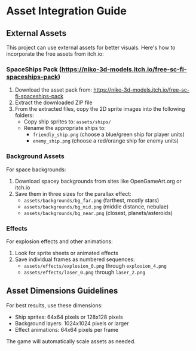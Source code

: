 # Asset Integration Guide

## External Assets

This project can use external assets for better visuals. Here's how to incorporate the free assets from itch.io:

### SpaceShips Pack (https://niko-3d-models.itch.io/free-sc-fi-spaceships-pack)

1. Download the asset pack from: https://niko-3d-models.itch.io/free-sc-fi-spaceships-pack 
2. Extract the downloaded ZIP file
3. From the extracted files, copy the 2D sprite images into the following folders:
   - Copy ship sprites to: `assets/ships/`
   - Rename the appropriate ships to:
     - `friendly_ship.png` (choose a blue/green ship for player units)
     - `enemy_ship.png` (choose a red/orange ship for enemy units)

### Background Assets

For space backgrounds:
1. Download spacey backgrounds from sites like OpenGameArt.org or itch.io
2. Save them in three sizes for the parallax effect:
   - `assets/backgrounds/bg_far.png` (farthest, mostly stars)
   - `assets/backgrounds/bg_mid.png` (middle distance, nebulae)
   - `assets/backgrounds/bg_near.png` (closest, planets/asteroids)

### Effects

For explosion effects and other animations:
1. Look for sprite sheets or animated effects
2. Save individual frames as numbered sequences:
   - `assets/effects/explosion_0.png` through `explosion_4.png`
   - `assets/effects/laser_0.png` through `laser_2.png`

## Asset Dimensions Guidelines

For best results, use these dimensions:
- Ship sprites: 64x64 pixels or 128x128 pixels
- Background layers: 1024x1024 pixels or larger
- Effect animations: 64x64 pixels per frame

The game will automatically scale assets as needed.

